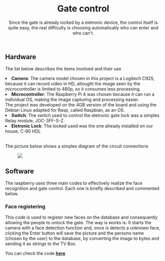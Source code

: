 <!DOCTYPE html>
<html lang="en">
<head>
<meta charset="UTF-8">
</head>
<body>
<header>
  <h1>Gate control</h1>
  <p>Since the gate is already locked by a eletronic device, the control itself is quite easy, the real difficulty is choosing automatically who can enter and who can't.</p>
</header>
<main>
  <section>
    <article>
      <h2>Hardware</h2>
      <p>The list below describes the items involved and their use</p> 
      <li><strong>Camera</strong>: The camera model chosen in this project is a Logitech C92S, because it can record video in HD, altought the image seen by the microcontroller is limited to 480p, 
        so it consumes less processing.</li>
      <li><strong>Microcontroller</strong>: The Raspberry Pi 4 was chosen because it can run a individual OS, making the image capturing and processing easier.<br>
      The project was developed on the 4GB version of the board and using the Debian Linux adapted for Rasp, called Raspbian, as an OS.</li>
      <li><strong>Switch</strong>: The switch used to control the eletronic gate lock was a simples Relay module, JOC-3FF-S-Z.</li>
      <li><strong>Eletronic Lock</strong>: The locked used was the one already installed on our house, C-90 HDL</li>
      <br>
      <p>The picture below shows a simples diagram of the circuit connections</p>
      <figure>
        <img src="https://github.com/Thiago5B/RaspberryPi-FaceRecognition-Door-Control/blob/main/img/circuitorelay.png"></img>
      </figure>
      <h2>Software</h2> 
      <p>The raspberry uses three main codes to effectively realize the face recognition and gate control. Each one is briefly described and commented below.</p>
        <h3>Face registering</h3>
        <p>This code is used to register new faces on the database and consequently allowing the people to unlock the gate. The way is works is: It starts the camera with a face detection function and, once is detects a unknown face, clicking the Enter button will save the picture and the persons name (chosen by the user) to the database, by converting the image to bytes and sending it as strings to the TV Box.</p>
       <p>You can check the code <strong><a href="https://github.com/Thiago5B/RaspberryPi-FaceRecognition-Door-Control/blob/main/Raspberry%20Pi%204/Gate%20Control/Cadastro.py">here</a></strong></p>
      </article>
  </section>
</main>
</body>
</html>
